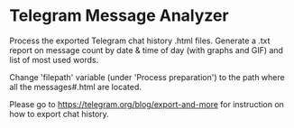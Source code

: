 # Telegram Message Analyzer
Process the exported Telegram chat history .html files.
Generate a .txt report on message count by date &amp; time of day (with graphs and GIF) and list of most used words.

Change 'filepath' variable (under 'Process preparation') to the path where all the messages#.html are located.

Please go to https://telegram.org/blog/export-and-more for instruction on how to export chat history.
